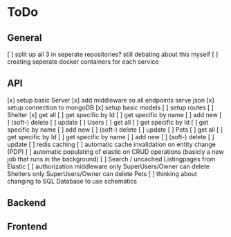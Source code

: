 # ToDo

## General
[ ] split up all 3 in seperate repositories?
    still debating about this myself
[ ] creating seperate docker containers for each service

## API
[x] setup basic Server
[x] add middleware so all endpoints serve json
[x] setup connection to mongoDB
[x] setup basic models
[ ] setup routes
    [ ] Shelter
        [x] get all
        [ ] get specific by Id
        [ ] get specific by name
        [ ] add new
        [ ] (soft-) delete 
        [ ] update
    [ ] Users
        [ ] get all
        [ ] get specific by Id
        [ ] get specific by name
        [ ] add new
        [ ] (soft-) delete 
        [ ] update
    [ ] Pets
        [ ] get all
        [ ] get specific by Id
        [ ] get specific by name
        [ ] add new
        [ ] (soft-) delete
        [ ] update
[ ] redis caching
[ ] automatic cache invalidation on entity change (PDP)
[ ] automatic populating of elastic on CRUD operations (basicly a new job that runs in the background)
[ ] Search / uncached Listingpages from Elastic
[ ] authorization middleware
    only SuperUsers/Owner can delete Shelters
    only SuperUsers/Owner can delete Pets
[ ] thinking about changing to SQL Database to use schematics

## Backend

## Frontend